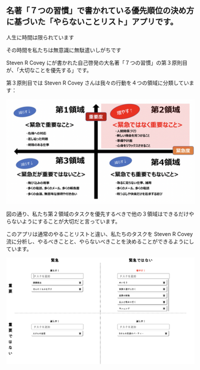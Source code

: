 ## 名著「７つの習慣」で書かれている優先順位の決め方に基づいた「やらないことリスト」アプリです。

人生に時間は限られています

その時間を私たちは無意識に無駄遣いしがちです

Steven R Covey にが書かれた自己啓発の大名著「７つの習慣」の第３原則目が、「大切なことを優先する」です。

第３原則目では Steven R Covey さんは我々の行動を４つの領域に分類しています：

![image](./public/%EF%BC%94%E9%A0%98%E5%9F%9F.png)

図の通り、私たち第２領域のタスクを優先するべきで他の３領域はできるだけやらないようにすることが大切だと言っています。

このアプリは通常のやることリストと違い、私たちのタスクを Steven R Covey 流に分析し、やるべきことと、やらないべきことを決めることができるようにしています。

![image](./public/%E3%82%A2%E3%83%97%E3%83%AA%E3%81%AE%E3%82%A4%E3%83%A1%E3%83%BC%E3%82%B8.png)
